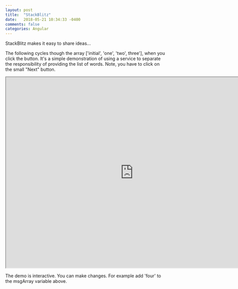 ```yaml
---
layout: post
title:  "StackBlitz"
date:   2018-05-21 10:34:33 -0400 
comments: false
categories: Angular
---
```


StackBlitz makes it easy to share ideas...

The following cycles though the array ['initial', 'one', 'two', three'], when you click the button. It's
a simple demonstration of using a service to separate 
the responsibility of providing the list of words.  Note, you
have to click on the small "Next" button.

<iframe src="https://stackblitz.com/edit/angular-injectable?embed=1&file=src/app/data.service.ts" width="800" height="600"></iframe>

The demo is interactive. You can make changes. For
example add 'four' to the msgArray variable above.


<div id="fb-root"></div>
<script>(function(d, s, id) {
  var js, fjs = d.getElementsByTagName(s)[0];
  if (d.getElementById(id)) return;
  js = d.createElement(s); js.id = id;
  js.src = "//connect.facebook.net/en_US/sdk.js#xfbml=1&version=v2.8&appId=671657696349259";
  fjs.parentNode.insertBefore(js, fjs);
}(document, 'script', 'facebook-jssdk'));</script>


<!--  Enter text below, if you want -->


<div class="fb-comments"  data-numposts="5"></div>






